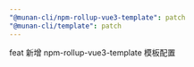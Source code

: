 ```yaml
---
"@munan-cli/npm-rollup-vue3-template": patch
"@munan-cli/template": patch
---
```


feat 新增 npm-rollup-vue3-template 模板配置
